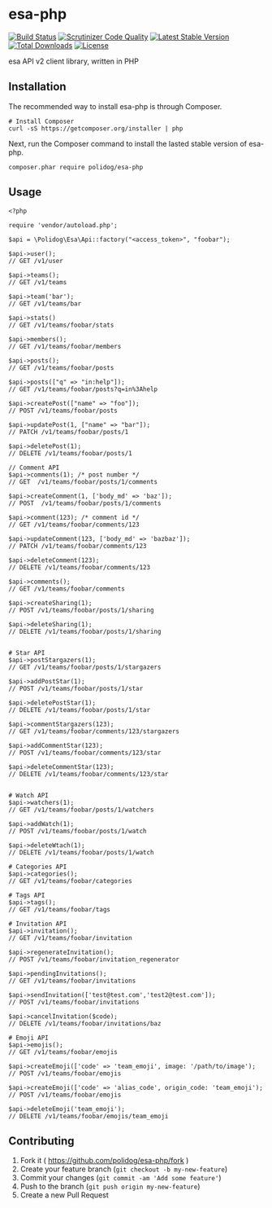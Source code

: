 # esa-php

[![Build Status](https://travis-ci.org/polidog/esa-php.svg)](https://travis-ci.org/polidog/esa-php)
[![Scrutinizer Code Quality](https://scrutinizer-ci.com/g/polidog/esa-php/badges/quality-score.png?b=master)](https://scrutinizer-ci.com/g/polidog/esa-php/?branch=master)
[![Latest Stable Version](https://poser.pugx.org/polidog/esa-php/v/stable)](https://packagist.org/packages/polidog/esa-php)
[![Total Downloads](https://poser.pugx.org/polidog/esa-php/downloads)](https://packagist.org/packages/polidog/esa-php)
[![License](https://poser.pugx.org/polidog/esa-php/license)](https://packagist.org/packages/polidog/esa-php)

esa API v2 client library, written in PHP

## Installation

The recommended way to install esa-php is through Composer.

```
# Install Composer
curl -sS https://getcomposer.org/installer | php
```
Next, run the Composer command to install the lasted stable version of esa-php.

```
composer.phar require polidog/esa-php
```

## Usage

```
<?php

require 'vendor/autoload.php';

$api = \Polidog\Esa\Api::factory("<access_token>", "foobar");

$api->user();
// GET /v1/user

$api->teams();
// GET /v1/teams

$api->team('bar');
// GET /v1/teams/bar

$api->stats()
// GET /v1/teams/foobar/stats

$api->members();
// GET /v1/teams/foobar/members

$api->posts();
// GET /v1/teams/foobar/posts

$api->posts(["q" => "in:help"]);
// GET /v1/teams/foobar/posts?q=in%3Ahelp

$api->createPost(["name" => "foo"]);
// POST /v1/teams/foobar/posts

$api->updatePost(1, ["name" => "bar"]);
// PATCH /v1/teams/foobar/posts/1

$api->deletePost(1);
// DELETE /v1/teams/foobar/posts/1

// Comment API
$api->comments(1); /* post number */
// GET  /v1/teams/foobar/posts/1/comments

$api->createComment(1, ['body_md' => 'baz']);
// POST  /v1/teams/foobar/posts/1/comments

$api->comment(123); /* comment id */
// GET /v1/teams/foobar/comments/123

$api->updateComment(123, ['body_md' => 'bazbaz']);
// PATCH /v1/teams/foobar/comments/123

$api->deleteComment(123);
// DELETE /v1/teams/foobar/comments/123

$api->comments();
// GET /v1/teams/foobar/comments

$api->createSharing(1);
// POST /v1/teams/foobar/posts/1/sharing

$api->deleteSharing(1);
// DELETE /v1/teams/foobar/posts/1/sharing


# Star API
$api->postStargazers(1);
// GET /v1/teams/foobar/posts/1/stargazers

$api->addPostStar(1);
// POST /v1/teams/foobar/posts/1/star

$api->deletePostStar(1);
// DELETE /v1/teams/foobar/posts/1/star

$api->commentStargazers(123);
// GET /v1/teams/foobar/comments/123/stargazers

$api->addCommentStar(123);
// POST /v1/teams/foobar/comments/123/star

$api->deleteCommentStar(123);
// DELETE /v1/teams/foobar/comments/123/star


# Watch API
$api->watchers(1);
// GET /v1/teams/foobar/posts/1/watchers

$api->addWatch(1);
// POST /v1/teams/foobar/posts/1/watch

$api->deleteWtach(1);
// DELETE /v1/teams/foobar/posts/1/watch

# Categories API
$api->categories();
// GET /v1/teams/foobar/categories

# Tags API
$api->tags();
// GET /v1/teams/foobar/tags

# Invitation API
$api->invitation();
// GET /v1/teams/foobar/invitation

$api->regenerateInvitation();
// POST /v1/teams/foobar/invitation_regenerator

$api->pendingInvitations();
// GET /v1/teams/foobar/invitations

$api->sendInvitation(['test@test.com','test2@test.com']);
// POST /v1/teams/foobar/invitations

$api->cancelInvitation($code);
// DELETE /v1/teams/foobar/invitations/baz

# Emoji API
$api->emojis();
// GET /v1/teams/foobar/emojis

$api->createEmoji(['code' => 'team_emoji', image: '/path/to/image');
// POST /v1/teams/foobar/emojis

$api->createEmoji(['code' => 'alias_code', origin_code: 'team_emoji');
// POST /v1/teams/foobar/emojis

$api->deleteEmoji('team_emoji');
// DELETE /v1/teams/foobar/emojis/team_emoji
```

## Contributing

1. Fork it ( https://github.com/polidog/esa-php/fork )
2. Create your feature branch (`git checkout -b my-new-feature`)
3. Commit your changes (`git commit -am 'Add some feature'`)
4. Push to the branch (`git push origin my-new-feature`)
5. Create a new Pull Request

